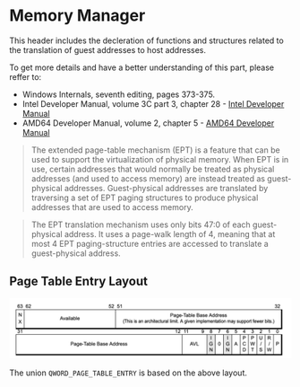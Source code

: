 # Memory Manager

This header includes the decleration of functions and structures related to the translation of guest addresses to host addresses. 

To get more details and have a better understanding of this part, please reffer to:
* Windows Internals, seventh editing, pages 373-375.
* Intel Developer Manual, volume 3C part 3, chapter 28 - [Intel Developer Manual](https://www.intel.com/content/dam/www/public/us/en/documents/manuals/64-ia-32-architectures-software-developer-vol-3c-part-3-manual.pdf)
* AMD64 Developer Manual, volume 2, chapter 5 - [AMD64 Developer Manual](http://developer.amd.com/wordpress/media/2012/10/24593_APM_v2.pdf)


> The extended page-table mechanism (EPT) is a feature that can be used to support the virtualization of physical
memory. When EPT is in use, certain addresses that would normally be treated as physical addresses (and used to
access memory) are instead treated as guest-physical addresses. Guest-physical addresses are translated by
traversing a set of EPT paging structures to produce physical addresses that are used to access memory.

> The EPT translation mechanism uses only bits 47:0 of each guest-physical address. It uses a page-walk length of
4, meaning that at most 4 EPT paging-structure entries are accessed to translate a guest-physical address.

## Page Table Entry Layout
![AMD64 Developer Manuel](memory_manager.png)

The union `QWORD_PAGE_TABLE_ENTRY` is based on the above layout.
